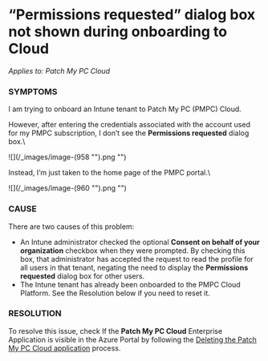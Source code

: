 # “Permissions requested” dialog box not shown during onboarding to Cloud

_Applies to: Patch My PC Cloud_

### SYMPTOMS

I am trying to onboard an Intune tenant to Patch My PC (PMPC) Cloud.

However, after entering the credentials associated with the account used for my PMPC subscription, I don’t see the **Permissions requested** dialog box.\


![](/_images/image-(958 "").png "")

Instead, I’m just taken to the home page of the PMPC portal.\


![](/_images/image-(960 "").png "")

### CAUSE

There are two causes of this problem:

* An Intune administrator checked the optional **Consent on behalf of your organization** checkbox when they were prompted. By checking this box, that administrator has accepted the request to read the profile for all users in that tenant, negating the need to display the **Permissions requested** dialog box for other users.
* The Intune tenant has already been onboarded to the PMPC Cloud Platform. See the Resolution below if you need to reset it.

### RESOLUTION

To resolve this issue, check If the **Patch My PC Cloud** Enterprise Application is visible in the Azure Portal by following the [Deleting the Patch My PC Cloud application](../../cloud-administration/delete-the-patch-my-pc-cloud-enterprise-application.md) process.
